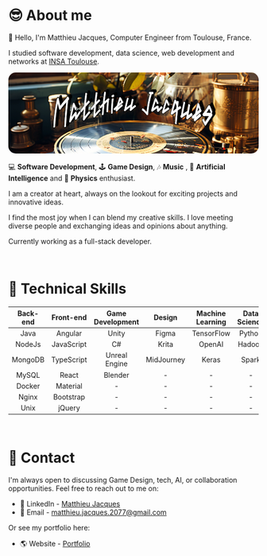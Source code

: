 

<h1> 😎 About me </h1>

👋 Hello, I'm Matthieu Jacques, Computer Engineer from Toulouse, France.

I studied software development, data science, web development and networks at [INSA Toulouse](https://www.insa-toulouse.fr/fr/index.html).

<div>
  <p align="center">
    <img src="./img/Banner_long.png" style="border-radius: 15px;" width="600" title="banner">
  </p>
</div>


💻 **Software Development**, 🕹️ **Game Design**, 🎶 **Music** , 🤖 **Artificial Intelligence** and 🧪 **Physics**  enthusiast.

I am a creator at heart, always on the lookout for exciting projects and innovative ideas.
 
I find the most joy when I can blend my creative skills. I love meeting diverse people and exchanging ideas and opinions about anything. 


Currently working as a full-stack developer.

<br>
<h1> 💼 Technical Skills </h1>

| Back-end  | Front-end  | Game Development | Design     | Machine Learning | Data Science | Project Management |
|:---------:|:----------:|:----------------:|:----------:|:----------------:|:------------:|:------------------:|
| Java      | Angular    | Unity            | Figma      | TensorFlow       | Python       | Jira               |
| NodeJs    | JavaScript | C#               | Krita      | OpenAI           | Hadoop       | Scrum              |
| MongoDB   | TypeScript | Unreal Engine    | MidJourney | Keras            | Spark        | Trello             |
| MySQL     | React      | Blender          | -          | -                | -            | -                  |
| Docker    | Material   | -                | -          | -                | -            | -                  | 
| Nginx     | Bootstrap  | -                | -          | -                | -            | -                  |
| Unix      | jQuery     | -                | -          | -                | -            | -                  |

<br>
<h1> 🤝 Contact </h1>

I'm always open to discussing Game Design, tech, AI, or collaboration opportunities. Feel free to reach out to me on:

- 💼 LinkedIn - [Matthieu Jacques](www.linkedin.com/in/matthieu-jck)
- 📧 Email - matthieu.jacques.2077@gmail.com

Or see my portfolio here:

- 🌎 Website - [Portfolio](https://matthieu-jck.github.io/Portfolio)
